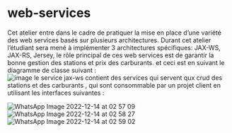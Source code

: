 # web-services
Cet atelier entre dans le cadre de  pratiquer la mise en place d’une variété des web
services basés sur plusieurs architectures. Durant cet atelier l’étudiant sera mené à implémenter 3
architectures spécifiques: JAX-WS, JAX-RS, Jersey, le rôle principal de ces web services est de garantir la
bonne gestion des stations et prix des carburants.
et ceci est en suivant le diagramme de classe suivant :  
![image](https://user-images.githubusercontent.com/85033376/207529964-68b2fe5f-2d6a-4e5a-95f8-89cc0949aa49.png)
le service jax-ws contient des services qui servent qux crud des stations et des carburants , qui sont consommable par un projet client en utilisant les interfaces suivantes :

![WhatsApp Image 2022-12-14 at 02 57 09](https://user-images.githubusercontent.com/85033376/207530291-1f8d8152-c259-4e5b-8959-9e145b6cdd30.jpeg)
![WhatsApp Image 2022-12-14 at 02 58 27](https://user-images.githubusercontent.com/85033376/207530301-4591860b-78cb-4b4a-ad75-e64b522f9da4.jpeg)
![WhatsApp Image 2022-12-14 at 02 59 02](https://user-images.githubusercontent.com/85033376/207530306-29317e00-768c-43df-b560-0065822dd9dd.jpeg)
